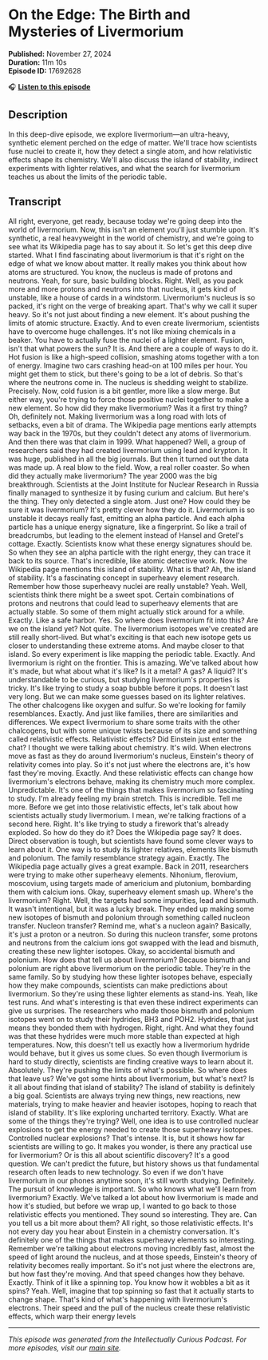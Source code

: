 # On the Edge: The Birth and Mysteries of Livermorium

**Published:** November 27, 2024  
**Duration:** 11m 10s  
**Episode ID:** 17692628

🎧 **[Listen to this episode](https://intellectuallycurious.buzzsprout.com/2529712/episodes/17692628-on-the-edge-the-birth-and-mysteries-of-livermorium)**

## Description

In this deep-dive episode, we explore livermorium—an ultra-heavy, synthetic element perched on the edge of matter. We'll trace how scientists fuse nuclei to create it, how they detect a single atom, and how relativistic effects shape its chemistry. We'll also discuss the island of stability, indirect experiments with lighter relatives, and what the search for livermorium teaches us about the limits of the periodic table.

## Transcript

All right, everyone, get ready, because today we're going deep into the world of livermorium. Now, this isn't an element you'll just stumble upon. It's synthetic, a real heavyweight in the world of chemistry, and we're going to see what its Wikipedia page has to say about it. So let's get this deep dive started. What I find fascinating about livermorium is that it's right on the edge of what we know about matter. It really makes you think about how atoms are structured. You know, the nucleus is made of protons and neutrons. Yeah, for sure, basic building blocks. Right. Well, as you pack more and more protons and neutrons into that nucleus, it gets kind of unstable, like a house of cards in a windstorm. Livermorium's nucleus is so packed, it's right on the verge of breaking apart. That's why we call it super heavy. So it's not just about finding a new element. It's about pushing the limits of atomic structure. Exactly. And to even create livermorium, scientists have to overcome huge challenges. It's not like mixing chemicals in a beaker. You have to actually fuse the nuclei of a lighter element. Fusion, isn't that what powers the sun? It is. And there are a couple of ways to do it. Hot fusion is like a high-speed collision, smashing atoms together with a ton of energy. Imagine two cars crashing head-on at 100 miles per hour. You might get them to stick, but there's going to be a lot of debris. So that's where the neutrons come in. The nucleus is shedding weight to stabilize. Precisely. Now, cold fusion is a bit gentler, more like a slow merge. But either way, you're trying to force those positive nuclei together to make a new element. So how did they make livermorium? Was it a first try thing? Oh, definitely not. Making livermorium was a long road with lots of setbacks, even a bit of drama. The Wikipedia page mentions early attempts way back in the 1970s, but they couldn't detect any atoms of livermorium. And then there was that claim in 1999. What happened? Well, a group of researchers said they had created livermorium using lead and krypton. It was huge, published in all the big journals. But then it turned out the data was made up. A real blow to the field. Wow, a real roller coaster. So when did they actually make livermorium? The year 2000 was the big breakthrough. Scientists at the Joint Institute for Nuclear Research in Russia finally managed to synthesize it by fusing curium and calcium. But here's the thing. They only detected a single atom. Just one? How could they be sure it was livermorium? It's pretty clever how they do it. Livermorium is so unstable it decays really fast, emitting an alpha particle. And each alpha particle has a unique energy signature, like a fingerprint. So like a trail of breadcrumbs, but leading to the element instead of Hansel and Gretel's cottage. Exactly. Scientists know what these energy signatures should be. So when they see an alpha particle with the right energy, they can trace it back to its source. That's incredible, like atomic detective work. Now the Wikipedia page mentions this island of stability. What is that? Ah, the island of stability. It's a fascinating concept in superheavy element research. Remember how those superheavy nuclei are really unstable? Yeah. Well, scientists think there might be a sweet spot. Certain combinations of protons and neutrons that could lead to superheavy elements that are actually stable. So some of them might actually stick around for a while. Exactly. Like a safe harbor. Yes. So where does livermorium fit into this? Are we on the island yet? Not quite. The livermorium isotopes we've created are still really short-lived. But what's exciting is that each new isotope gets us closer to understanding these extreme atoms. And maybe closer to that island. So every experiment is like mapping the periodic table. Exactly. And livermorium is right on the frontier. This is amazing. We've talked about how it's made, but what about what it's like? Is it a metal? A gas? A liquid? It's understandable to be curious, but studying livermorium's properties is tricky. It's like trying to study a soap bubble before it pops. It doesn't last very long. But we can make some guesses based on its lighter relatives. The other chalcogens like oxygen and sulfur. So we're looking for family resemblances. Exactly. And just like families, there are similarities and differences. We expect livermorium to share some traits with the other chalcogens, but with some unique twists because of its size and something called relativistic effects. Relativistic effects? Did Einstein just enter the chat? I thought we were talking about chemistry. It's wild. When electrons move as fast as they do around livermorium's nucleus, Einstein's theory of relativity comes into play. So it's not just where the electrons are, it's how fast they're moving. Exactly. And these relativistic effects can change how livermorium's electrons behave, making its chemistry much more complex. Unpredictable. It's one of the things that makes livermorium so fascinating to study. I'm already feeling my brain stretch. This is incredible. Tell me more. Before we get into those relativistic effects, let's talk about how scientists actually study livermorium. I mean, we're talking fractions of a second here. Right. It's like trying to study a firework that's already exploded. So how do they do it? Does the Wikipedia page say? It does. Direct observation is tough, but scientists have found some clever ways to learn about it. One way is to study its lighter relatives, elements like bismuth and polonium. The family resemblance strategy again. Exactly. The Wikipedia page actually gives a great example. Back in 2011, researchers were trying to make other superheavy elements. Nihonium, flerovium, moscovium, using targets made of americium and plutonium, bombarding them with calcium ions. Okay, superheavy element smash up. Where's the livermorium? Right. Well, the targets had some impurities, lead and bismuth. It wasn't intentional, but it was a lucky break. They ended up making some new isotopes of bismuth and polonium through something called nucleon transfer. Nucleon transfer? Remind me, what's a nucleon again? Basically, it's just a proton or a neutron. So during this nucleon transfer, some protons and neutrons from the calcium ions got swapped with the lead and bismuth, creating these new lighter isotopes. Okay, so accidental bismuth and polonium. How does that tell us about livermorium? Because bismuth and polonium are right above livermorium on the periodic table. They're in the same family. So by studying how these lighter isotopes behave, especially how they make compounds, scientists can make predictions about livermorium. So they're using these lighter elements as stand-ins. Yeah, like test runs. And what's interesting is that even these indirect experiments can give us surprises. The researchers who made those bismuth and polonium isotopes went on to study their hydrides, BH3 and POH2. Hydrides, that just means they bonded them with hydrogen. Right, right. And what they found was that these hydrides were much more stable than expected at high temperatures. Now, this doesn't tell us exactly how a livermorium hydride would behave, but it gives us some clues. So even though livermorium is hard to study directly, scientists are finding creative ways to learn about it. Absolutely. They're pushing the limits of what's possible. So where does that leave us? We've got some hints about livermorium, but what's next? Is it all about finding that island of stability? The island of stability is definitely a big goal. Scientists are always trying new things, new reactions, new materials, trying to make heavier and heavier isotopes, hoping to reach that island of stability. It's like exploring uncharted territory. Exactly. What are some of the things they're trying? Well, one idea is to use controlled nuclear explosions to get the energy needed to create those superheavy isotopes. Controlled nuclear explosions? That's intense. It is, but it shows how far scientists are willing to go. It makes you wonder, is there any practical use for livermorium? Or is this all about scientific discovery? It's a good question. We can't predict the future, but history shows us that fundamental research often leads to new technology. So even if we don't have livermorium in our phones anytime soon, it's still worth studying. Definitely. The pursuit of knowledge is important. So who knows what we'll learn from livermorium? Exactly. We've talked a lot about how livermorium is made and how it's studied, but before we wrap up, I wanted to go back to those relativistic effects you mentioned. They sound so interesting. They are. Can you tell us a bit more about them? All right, so those relativistic effects. It's not every day you hear about Einstein in a chemistry conversation. It's definitely one of the things that makes superheavy elements so interesting. Remember we're talking about electrons moving incredibly fast, almost the speed of light around the nucleus, and at those speeds, Einstein's theory of relativity becomes really important. So it's not just where the electrons are, but how fast they're moving. And that speed changes how they behave. Exactly. Think of it like a spinning top. You know how it wobbles a bit as it spins? Yeah. Well, imagine that top spinning so fast that it actually starts to change shape. That's kind of what's happening with livermorium's electrons. Their speed and the pull of the nucleus create these relativistic effects, which warp their energy levels

---
*This episode was generated from the Intellectually Curious Podcast. For more episodes, visit our [main site](https://intellectuallycurious.buzzsprout.com).*
